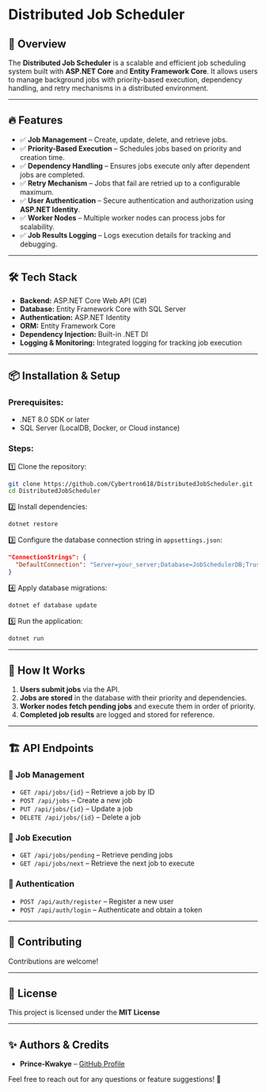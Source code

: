 # Distributed Job Scheduler

## 🚀 Overview
The **Distributed Job Scheduler** is a scalable and efficient job scheduling system built with **ASP.NET Core** and **Entity Framework Core**. It allows users to manage background jobs with priority-based execution, dependency handling, and retry mechanisms in a distributed environment.

---

## 🔥 Features

- ✅ **Job Management** – Create, update, delete, and retrieve jobs.
- ✅ **Priority-Based Execution** – Schedules jobs based on priority and creation time.
- ✅ **Dependency Handling** – Ensures jobs execute only after dependent jobs are completed.
- ✅ **Retry Mechanism** – Jobs that fail are retried up to a configurable maximum.
- ✅ **User Authentication** – Secure authentication and authorization using **ASP.NET Identity**.
- ✅ **Worker Nodes** – Multiple worker nodes can process jobs for scalability.
- ✅ **Job Results Logging** – Logs execution details for tracking and debugging.

---

## 🛠️ Tech Stack

- **Backend:** ASP.NET Core Web API (C#)
- **Database:** Entity Framework Core with SQL Server
- **Authentication:** ASP.NET Identity
- **ORM:** Entity Framework Core
- **Dependency Injection:** Built-in .NET DI
- **Logging & Monitoring:** Integrated logging for tracking job execution

---

## 📦 Installation & Setup

### Prerequisites:
- .NET 8.0 SDK or later
- SQL Server (LocalDB, Docker, or Cloud instance)

### Steps:

1️⃣ Clone the repository:
   ```sh
   git clone https://github.com/Cybertron618/DistributedJobScheduler.git
   cd DistributedJobScheduler
   ```

2️⃣ Install dependencies:
   ```sh
   dotnet restore
   ```

3️⃣ Configure the database connection string in `appsettings.json`:
   ```json
   "ConnectionStrings": {
     "DefaultConnection": "Server=your_server;Database=JobSchedulerDB;Trusted_Connection=True;"
   }
   ```

4️⃣ Apply database migrations:
   ```sh
   dotnet ef database update
   ```

5️⃣ Run the application:
   ```sh
   dotnet run
   ```

---

## 🚀 How It Works

1. **Users submit jobs** via the API.
2. **Jobs are stored** in the database with their priority and dependencies.
3. **Worker nodes fetch pending jobs** and execute them in order of priority.
4. **Completed job results** are logged and stored for reference.

---

## 🏗️ API Endpoints

### 🎯 Job Management
- `GET /api/jobs/{id}` – Retrieve a job by ID
- `POST /api/jobs` – Create a new job
- `PUT /api/jobs/{id}` – Update a job
- `DELETE /api/jobs/{id}` – Delete a job

### 📌 Job Execution
- `GET /api/jobs/pending` – Retrieve pending jobs
- `GET /api/jobs/next` – Retrieve the next job to execute

### 🔐 Authentication
- `POST /api/auth/register` – Register a new user
- `POST /api/auth/login` – Authenticate and obtain a token

---

## 🤝 Contributing

Contributions are welcome!

---

## 📜 License

This project is licensed under the **MIT License**

---

## ✨ Authors & Credits

- **Prince-Kwakye** – [GitHub Profile](https://github.com/Prince-Kwakye)

Feel free to reach out for any questions or feature suggestions! 🚀


